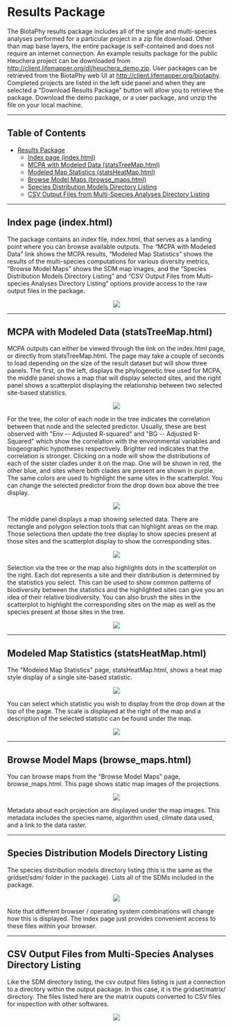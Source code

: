 # Results Package
The BiotaPhy results package includes all of the single and multi-species
analyses performed for a particular project in a zip file download.  Other than
map base layers, the entire package is self-contained and does not require an
internet connection.  An example results package for the public Heuchera
project can be downloaded from
http://client.lifemapper.org/dl/heuchera_demo.zip.  User packages can be
retrieved from the BiotaPhy web UI at http://client.lifemapper.org/biotaphy.
Completed projects are listed in the left side panel and when they are selected
a "Download Results Package" button will allow you to retrieve the package.
Download the demo package, or a user package, and unzip the file on your local
machine.

----
## Table of Contents
- [Results Package](#results-package)
  * [Index page (index.html)](#index-page--indexhtml-)
  * [MCPA with Modeled Data (statsTreeMap.html)](#mcpa-with-modeled-data--statstreemaphtml-)
  * [Modeled Map Statistics (statsHeatMap.html)](#modeled-map-statistics--statsheatmaphtml-)
  * [Browse Model Maps (browse_maps.html)](#browse-model-maps--browse-mapshtml-)
  * [Species Distribution Models Directory Listing](#species-distribution-models-directory-listing)
  * [CSV Output Files from Multi-Species Analyses Directory Listing](#csv-output-files-from-multi-species-analyses-directory-listing)

----

## Index page (index.html)
The package contains an index file, index.html, that serves as a landing point
where you can browse available outputs.  The “MCPA with Modeled Data” link
shows the MCPA results, “Modeled Map Statistics” shows the results of the
multi-species computations for various diversity metrics, “Browse Model Maps”
shows the SDM map images, and the “Species Distribution Models Directory
Listing” and “CSV Output Files from Multi-species Analyses Directory Listing”
options provide access to the raw output files in the package.

<p align="center">
  <img src="assets/images/results_index.png">
</p>


----

## MCPA with Modeled Data (statsTreeMap.html)

MCPA outputs can either be viewed through the link on the index.html page, or
directly from statsTreeMap.html.  The page may take a couple of seconds to load
depending on the size of the result dataset but will show three panels.  The
first, on the left, displays the phylogenetic tree used for MCPA, the middle
panel shows a map that will display selected sites, and the right panel shows
a scatterplot displaying the relationship between two selected site-based
statistics.

<p align="center">
  <img src="assets/images/mcpa.png">
</p>

For the tree, the color of each node in the tree indicates the correlation
between that node and the selected predictor.  Usually, these are best observed
with "Env -- Adjusted R-squared" and "BG -- Adjusted R-Squared" which show the
correlation with the environmental variables and biogeographic hypotheses
respectively.  Brighter red indicates that the correlation is stronger.
Clicking on a node will show the distributions of each of the sister clades
under it on the map.  One will be shown in red, the other blue, and sites where
both clades are present are shown in purple.  The same colors are used to
highlight the same sites in the scatterplot.  You can change the selected
predictor from the drop down box above the tree display.

<p align="center">
  <img src="assets/images/mcpa_tree_selected.png">
</p>


The middle panel displays a map showing selected data.  There are rectangle and
polygon selection tools that can highlight areas on the map.  Those selections
then update the tree display to show species present at those sites and the
scatterplot display to show the corresponding sites.

<p align="center">
  <img src="assets/images/mcpa_map_selected.png">
</p>

Selection via the tree or the map also highlights dots in the scatterplot on
the right.  Each dot represents a site and their distribution is determined by
the statistics you select.  This can be used to show common patterns of
biodiversity between the statistics and the highlighted sites can give you an
idea of their relative biodiversity.  You can also brush the sites in the
scatterplot to highlight the corresponding sites on the map as well as the
species present at those sites in the tree.

<p align="center">
  <img src="assets/images/mcpa_scatter_selected.png">
</p>

----

## Modeled Map Statistics (statsHeatMap.html)

The "Modeled Map Statistics" page, statsHeatMap.html, shows a heat map style
display of a single site-based statistic.

<p align="center">
  <img src="assets/images/site_stats_alpha.png">
</p>

You can select which statistic you wish to display from the drop down at the
top of the page.  The scale is displayed at the right of the map and a
description of the selected statistic can be found under the map.

<p align="center">
  <img src="assets/images/site_stats_mntd.png">
</p>

----

## Browse Model Maps (browse_maps.html)
You can browse maps from the "Browse Model Maps" page, browse_maps.html.  This
page shows static map images of the projections.

<p align="center">
  <img src="assets/images/model_maps.png">
</p>

Metadata about each projection are displayed under the map images.  This
metadata includes the species name, algorithm used, climate data used, and a
link to the data raster.

----

## Species Distribution Models Directory Listing
The species distribution models directory listing (this is the same as the 
gridset/sdm/ folder in the package).  Lists all of the SDMs included in the
package.

<p align="center">
  <img src="assets/images/sdm_listing.png">
</p>

Note that different browser / operating system combinations will change how
this is displayed.  The index page just provides convenient access to these
files within your browser.

----

## CSV Output Files from Multi-Species Analyses Directory Listing
Like the SDM directory listing, the csv output files listing is just a
connection to a directory within the output package.  In this case, it is the
gridset/matrix/ directory.  The files listed here are the matrix ouputs
converted to CSV files for inspection with other softwares.
 
<p align="center">
  <img src="assets/images/matrix_listing.png">
</p>
 